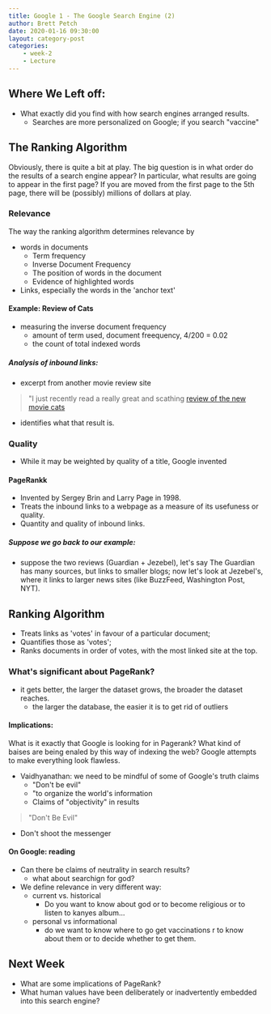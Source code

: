 ```yaml
---
title: Google 1 - The Google Search Engine (2)
author: Brett Petch
date: 2020-01-16 09:30:00
layout: category-post
categories:
    - week-2 
    - Lecture
---
```


## Where We Left off:
- What exactly did you find with how search engines arranged results.
    - Searches are more personalized on Google; if you search "vaccine" 

## The Ranking Algorithm
Obviously, there is quite a bit at play. The big question is in what order do the results of a search engine appear? In particular, what results are going to appear in the first page? If you are moved from the first page to the 5th page, there will be (possibly) millions of dollars at play.

### Relevance
The way the ranking algorithm determines relevance by 
- words in documents
    - Term frequency
    - Inverse Document Frequency
    - The position of words in the document
    - Evidence of highlighted words
- Links, especially the words in the 'anchor text'

#### Example: Review of Cats
- measuring the inverse document frequency
    - amount of term used, document freequency, 4/200 = 0.02
    - the count of total indexed words
##### Analysis of inbound links:
- excerpt from another movie review site
> "I just recently read a really great and scathing [review of the new movie cats]()
- identifies what that result is. 

### Quality
- While it may be weighted by quality of a title, Google invented 

#### PageRankk
- Invented by Sergey Brin and Larry Page in 1998.
- Treats the inbound links to a webpage as a measure of its usefuness or quality.
- Quantity and quality of inbound links.

##### Suppose we go back to our example:
- suppose the two reviews (Guardian + Jezebel), let's say The Guardian has many sources, but links to smaller blogs; now let's look at Jezebel's, where it links to larger news sites (like BuzzFeed, Washington Post, NYT).

## Ranking Algorithm
- Treats links as 'votes' in favour of a particular document;
- Quantifies those as 'votes';
- Ranks documents in order of votes, with the most linked site at the top.

### What's significant about PageRank?
- it gets better, the larger the dataset grows, the broader the dataset reaches.
    - the larger the database, the easier it is to get rid of outliers

#### Implications: 
What is it exactly that Google is looking for in Pagerank? What kind of baises are being enaled by this way of indexing the web? Google attempts to make everything look flawless. 
- Vaidhyanathan: we need to be mindful of some of Google's truth claims
    - "Don't be evil"
    - "to organize the world's information
    - Claims of "objectivity" in results

> "Don't Be Evil"

- Don't shoot the messenger

#### On Google: reading
- Can there be claims of neutrality in search results?
    - what about searchign for god?
- We define relevance in very different way:
    - current vs. historical
        - Do you want to know about god or to become religious or to listen to kanyes album...
    - personal vs informational
        - do we want to know where to go get vaccinations r to know about them or to decide whether to get them.

## Next Week
- What are some implications of PageRank?
- What human values have been deliberately or inadvertently embedded into this search engine?
